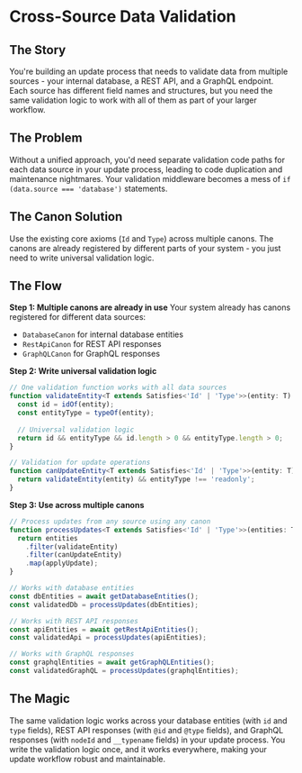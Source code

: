 # Cross-Source Data Validation

## The Story

You're building an update process that needs to validate data from multiple sources - your internal database, a REST API, and a GraphQL endpoint. Each source has different field names and structures, but you need the same validation logic to work with all of them as part of your larger workflow.

## The Problem

Without a unified approach, you'd need separate validation code paths for each data source in your update process, leading to code duplication and maintenance nightmares. Your validation middleware becomes a mess of `if (data.source === 'database')` statements.

## The Canon Solution

Use the existing core axioms (`Id` and `Type`) across multiple canons. The canons are already registered by different parts of your system - you just need to write universal validation logic.

## The Flow

**Step 1: Multiple canons are already in use**
Your system already has canons registered for different data sources:
- `DatabaseCanon` for internal database entities
- `RestApiCanon` for REST API responses  
- `GraphQLCanon` for GraphQL responses

**Step 2: Write universal validation logic**
```typescript
// One validation function works with all data sources
function validateEntity<T extends Satisfies<'Id' | 'Type'>>(entity: T): boolean {
  const id = idOf(entity);
  const entityType = typeOf(entity);
  
  // Universal validation logic
  return id && entityType && id.length > 0 && entityType.length > 0;
}

// Validation for update operations
function canUpdateEntity<T extends Satisfies<'Id' | 'Type'>>(entity: T): boolean {
  return validateEntity(entity) && entityType !== 'readonly';
}
```

**Step 3: Use across multiple canons**
```typescript
// Process updates from any source using any canon
function processUpdates<T extends Satisfies<'Id' | 'Type'>>(entities: T[]): T[] {
  return entities
    .filter(validateEntity)
    .filter(canUpdateEntity)
    .map(applyUpdate);
}

// Works with database entities
const dbEntities = await getDatabaseEntities();
const validatedDb = processUpdates(dbEntities);

// Works with REST API responses
const apiEntities = await getRestApiEntities();
const validatedApi = processUpdates(apiEntities);

// Works with GraphQL responses
const graphqlEntities = await getGraphQLEntities();
const validatedGraphQL = processUpdates(graphqlEntities);
```

## The Magic

The same validation logic works across your database entities (with `id` and `type` fields), REST API responses (with `@id` and `@type` fields), and GraphQL responses (with `nodeId` and `__typename` fields) in your update process. You write the validation logic once, and it works everywhere, making your update workflow robust and maintainable.